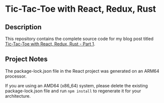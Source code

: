 # Tic-Tac-Toe with React, Redux, Rust 

## Description
This repository contains the complete source code for my blog post titled [Tic-Tac-Toe with React, Redux, Rust - Part 1](https://v2.voidst.one/blog/tic-tac-toe-with-react-redux-rust-part-1/).

## Project Notes

The package-lock.json file in the React project was generated on an ARM64 processor.

If you are using an AMD64 (x86_64) system, please delete the existing package-lock.json file and run `npm install` to regenerate it for your architecture.